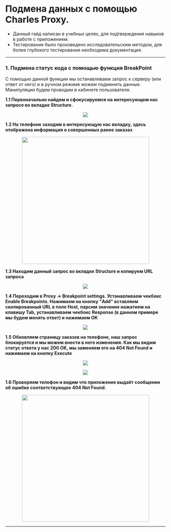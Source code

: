 # Подмена данных с помощью Charles Proxy.


- Данный гайд написан в учебных целях, для подтверждения навыков в работе с приложением.
- Тестирование было произведено исследовательским методом, для более глубокого тестирования необходима документация.

---

### 1. Подмена статус кода с помощью функция BreakPoint

С помощью данной функции мы останавливаем запрос к серверу (или ответ от него) и в ручном режиме можем подменить данные.
Манипуляции будем проводим в кабинете пользователя.

**1.1 Первоначально найдем и сфокусируемся на интересующем нас запросе во вкладке Structure.** 

<p align="center">
  <img src="https://user-images.githubusercontent.com/112896404/205890231-bfb91d62-026a-42b8-bb4a-d1a2f2a53397.png">
</p>

**1.2 На телефоне заходим в интересующую нас вкладку, здесь отображена информация о совершенных ранее заказах**

<p align="center">
  <img src="https://user-images.githubusercontent.com/112896404/205906034-ba67baa5-884d-4602-9585-0c386b883c58.png" width="400">
</p>

**1.3 Находим данный запрос во вкладке Structure и копируем URL запроса**

<p align="center">
  <img src="https://user-images.githubusercontent.com/112896404/205899177-aa453cec-3eeb-457a-afc1-28b58c486a66.png">
</p>

**1.4 Переходим в Proxy -> Breakpoint settings. Устанавливаем чекбокс Enable Breakpoints. Нажимаем на кнопку "Add" вставляем скопированный URL в поле Host, парсим значение нажатием на клавишу Tab, устанавливаем чекбокс Response (в данном примере мы будем менять ответ) и нажимаем OK**

<p align="center">
  <img src="https://user-images.githubusercontent.com/112896404/205900727-84ca2aa3-5599-4650-a88b-d45e683681f9.png">
</p>

**1.5 Обновляем страницу заказов на телефоне, наш запрос блокируется и мы можем внести в него изменения. Как мы видим статус ответа у нас 200 OK, мы заменяем его на 404 Not Found и нажимаем на кнопку Execute**


<p align="center">
  <img src="https://user-images.githubusercontent.com/112896404/205902897-5e6c7b53-27c0-41a5-9fc4-046a6da502ff.png">
</p>

<p align="center">
  <img src="https://user-images.githubusercontent.com/112896404/205902980-003c3fc8-6ff8-4555-b093-aab6c48ff786.png">
</p>

**1.6 Проверяем телефон и видим что приложение выдаёт сообщение об ошибке соответствующее 404 Not Found.**

<p align="center">
  <img src="https://user-images.githubusercontent.com/112896404/205906331-9cf7328a-428e-49e2-9724-bad60a1602c3.png" width="400">
</p>

---
